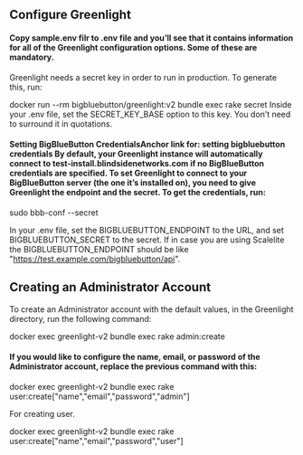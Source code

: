 <h2>Configure Greenlight</h2>
<h4>Copy sample.env filr to .env file and you’ll see that it contains information for all of the Greenlight configuration options. Some of these are mandatory.</h4>

Greenlight needs a secret key in order to run in production. To generate this, run:

docker run --rm bigbluebutton/greenlight:v2 bundle exec rake secret
Inside your .env file, set the SECRET_KEY_BASE option to this key. You don’t need to surround it in quotations.

<h4>Setting BigBlueButton CredentialsAnchor link for: setting bigbluebutton credentials
By default, your Greenlight instance will automatically connect to test-install.blindsidenetworks.com if no BigBlueButton credentials are specified. To set Greenlight to connect to your BigBlueButton server (the one it’s installed on), you need to give Greenlight the endpoint and the secret. To get the credentials, run:</h4>

sudo bbb-conf --secret

In your .env file, set the BIGBLUEBUTTON_ENDPOINT to the URL, and set BIGBLUEBUTTON_SECRET to the secret. If in case you are using Scalelite the BIGBLUEBUTTON_ENDPOINT should be like "https://test.example.com/bigbluebutton/api".

<h2>Creating an Administrator Account</h2>
To create an Administrator account with the default values, in the Greenlight directory, run the following command:

docker exec greenlight-v2 bundle exec rake admin:create

<h4>If you would like to configure the name, email, or password of the Administrator account, replace the previous command with this:</h4>

docker exec greenlight-v2 bundle exec rake user:create["name","email","password","admin"]

For creating user. 

docker exec greenlight-v2 bundle exec rake user:create["name","email","password","user"]

